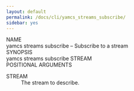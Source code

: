 ```yaml
---
layout: default
permalink: /docs/cli/yamcs_streams_subscribe/
sidebar: yes
---
```


<div class="man-title">NAME</div>
<div class="man-section">
    yamcs streams subscribe &ndash; Subscribe to a stream
</div>

<div class="man-title">SYNOPSIS</div>
<div class="man-synopsis">
    yamcs streams subscribe STREAM
</div>

<div class="man-title">POSITIONAL ARGUMENTS</div>
<div class="man-section">
    <dl>
        <dt class="arg">STREAM</dt>
        <dd>The stream to describe.</dd>
    </dl>
</div>
